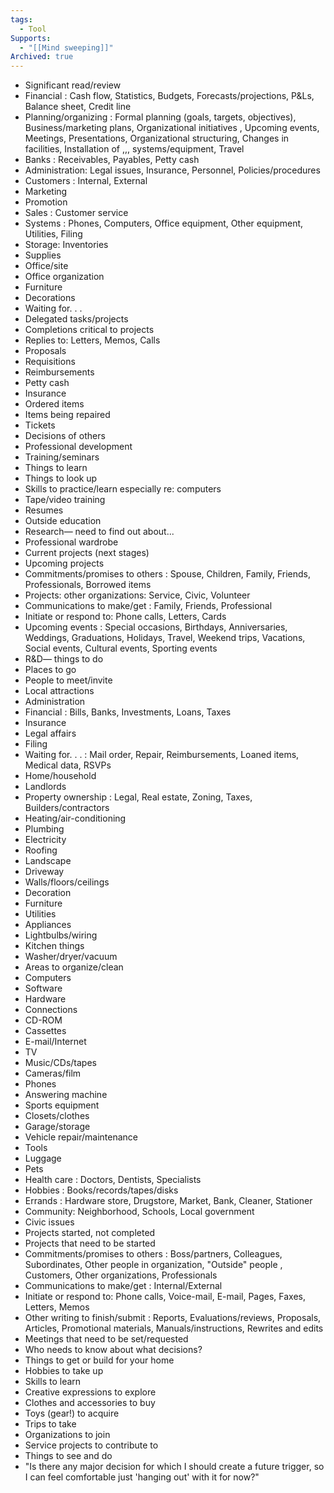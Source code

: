 ```yaml
---
tags:
  - Tool
Supports:
  - "[[Mind sweeping]]"
Archived: true
---
```


- Significant read/review  
- Financial : Cash flow, Statistics, Budgets, Forecasts/projections, P&Ls, Balance sheet, Credit line  
- Planning/organizing : Formal planning (goals, targets, objectives), Business/marketing plans, Organizational initiatives , Upcoming events, Meetings, Presentations, Organizational structuring, Changes in facilities, Installation of ,,, systems/equipment, Travel  
- Banks : Receivables, Payables, Petty cash  
- Administration: Legal issues, Insurance, Personnel, Policies/procedures  
- Customers : Internal, External  
- Marketing  
- Promotion  
- Sales : Customer service  
- Systems : Phones, Computers, Office equipment, Other equipment, Utilities, Filing  
- Storage: Inventories  
- Supplies  
- Office/site  
- Office organization  
- Furniture  
- Decorations  
- Waiting for. . .  
- Delegated tasks/projects  
- Completions critical to projects  
- Replies to: Letters, Memos, Calls  
- Proposals  
- Requisitions  
- Reimbursements  
- Petty cash  
- Insurance  
- Ordered items  
- Items being repaired  
- Tickets  
- Decisions of others  
- Professional development  
- Training/seminars  
- Things to learn  
- Things to look up  
- Skills to practice/learn especially re: computers  
- Tape/video training  
- Resumes  
- Outside education  
- Research— need to find out about...  
- Professional wardrobe  
- Current projects (next stages)  
- Upcoming projects  
- Commitments/promises to others : Spouse, Children, Family, Friends, Professionals, Borrowed items  
- Projects: other organizations: Service, Civic, Volunteer  
- Communications to make/get : Family, Friends, Professional  
- Initiate or respond to: Phone calls, Letters, Cards  
- Upcoming events : Special occasions, Birthdays, Anniversaries, Weddings, Graduations, Holidays, Travel, Weekend trips, Vacations, Social events, Cultural events, Sporting events  
- R&D— things to do  
- Places to go  
- People to meet/invite  
- Local attractions  
- Administration  
- Financial : Bills, Banks, Investments, Loans, Taxes  
- Insurance  
- Legal affairs  
- Filing  
- Waiting for. . . : Mail order, Repair, Reimbursements, Loaned items, Medical data, RSVPs  
- Home/household  
- Landlords  
- Property ownership : Legal, Real estate, Zoning, Taxes, Builders/contractors  
- Heating/air-conditioning  
- Plumbing  
- Electricity  
- Roofing  
- Landscape  
- Driveway  
- Walls/floors/ceilings  
- Decoration  
- Furniture  
- Utilities  
- Appliances  
- Lightbulbs/wiring  
- Kitchen things  
- Washer/dryer/vacuum  
- Areas to organize/clean  
- Computers  
- Software  
- Hardware  
- Connections  
- CD-ROM  
- Cassettes
- E-mail/Internet  
- TV  
- Music/CDs/tapes  
- Cameras/film  
- Phones  
- Answering machine  
- Sports equipment  
- Closets/clothes  
- Garage/storage  
- Vehicle repair/maintenance  
- Tools  
- Luggage  
- Pets  
- Health care : Doctors, Dentists, Specialists  
- Hobbies : Books/records/tapes/disks  
- Errands : Hardware store, Drugstore, Market, Bank, Cleaner, Stationer  
- Community: Neighborhood, Schools, Local government  
- Civic issues  
- Projects started, not completed  
- Projects that need to be started  
- Commitments/promises to others : Boss/partners, Colleagues, Subordinates, Other people in organization, "Outside" people , Customers, Other organizations, Professionals  
- Communications to make/get : Internal/External  
- Initiate or respond to: Phone calls, Voice-mail, E-mail, Pages, Faxes, Letters, Memos  
- Other writing to finish/submit : Reports, Evaluations/reviews, Proposals, Articles, Promotional materials, Manuals/instructions, Rewrites and edits  
- Meetings that need to be set/requested  
- Who needs to know about what decisions?  
- Things to get or build for your home  
- Hobbies to take up  
- Skills to learn  
- Creative expressions to explore  
- Clothes and accessories to buy  
- Toys (gear!) to acquire  
- Trips to take  
- Organizations to join  
- Service projects to contribute to  
- Things to see and do  
- "Is there any major decision for which I should create a future trigger, so I can feel comfortable just 'hanging out' with it for now?"